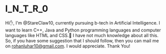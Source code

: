 # I_N_T_R_0
Hi✋, I'm @StareClaw10, currently pursuing b-tech in Artificial Intelligence.
I want to learn C++, Java and Python programming languages and computer languages like HTML and CSS.📖
I have not much knowledge about all this. So, if you have some suggestion that I should follow, then you can mail me on rohanluhar10@gmail.com.
I would appreciate.
Thank You!
